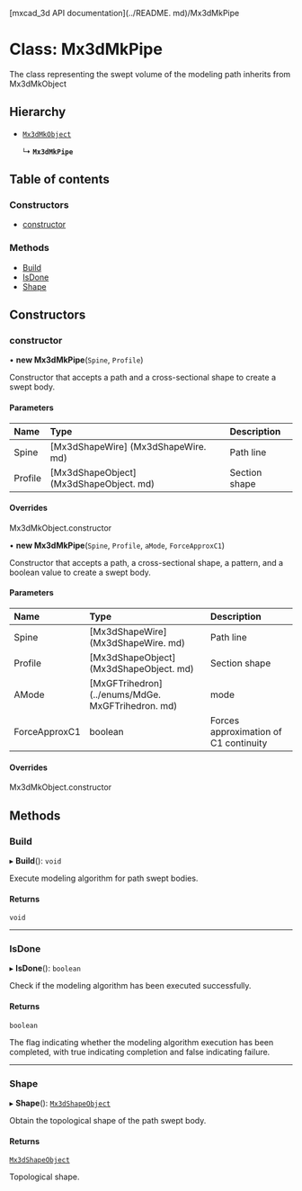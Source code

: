 [mxcad_3d API documentation](../README. md)/Mx3dMkPipe

# Class: Mx3dMkPipe

The class representing the swept volume of the modeling path inherits from Mx3dMkObject

## Hierarchy

- [`Mx3dMkObject`](Mx3dMkObject.md)

  ↳ **`Mx3dMkPipe`**

## Table of contents

### Constructors

- [constructor](Mx3dMkPipe.md#constructor)

### Methods

- [Build](Mx3dMkPipe.md#build)
- [IsDone](Mx3dMkPipe.md#isdone)
- [Shape](Mx3dMkPipe.md#shape)

## Constructors

### constructor

• **new Mx3dMkPipe**(`Spine`, `Profile`)

Constructor that accepts a path and a cross-sectional shape to create a swept body.

#### Parameters

| Name | Type | Description |
| :------ | :------ | :------ |
|Spine | [Mx3dShapeWire] (Mx3dShapeWire. md) | Path line|
|Profile | [Mx3dShapeObject] (Mx3dShapeObject. md) | Section shape|

#### Overrides

Mx3dMkObject.constructor

• **new Mx3dMkPipe**(`Spine`, `Profile`, `aMode`, `ForceApproxC1`)

Constructor that accepts a path, a cross-sectional shape, a pattern, and a boolean value to create a swept body.

#### Parameters

| Name | Type | Description |
| :------ | :------ | :------ |
|Spine | [Mx3dShapeWire] (Mx3dShapeWire. md) | Path line|
|Profile | [Mx3dShapeObject] (Mx3dShapeObject. md) | Section shape|
|AMode | [MxGFTrihedron] (../enums/MdGe. MxGFTrihedron. md) | mode|
|ForceApproxC1 | boolean | Forces approximation of C1 continuity|

#### Overrides

Mx3dMkObject.constructor

## Methods

### Build

▸ **Build**(): `void`

Execute modeling algorithm for path swept bodies.

#### Returns

`void`

___

### IsDone

▸ **IsDone**(): `boolean`

Check if the modeling algorithm has been executed successfully.

#### Returns

`boolean`

The flag indicating whether the modeling algorithm execution has been completed, with true indicating completion and false indicating failure.

___

### Shape

▸ **Shape**(): [`Mx3dShapeObject`](Mx3dShapeObject.md)

Obtain the topological shape of the path swept body.

#### Returns

[`Mx3dShapeObject`](Mx3dShapeObject.md)

Topological shape.

